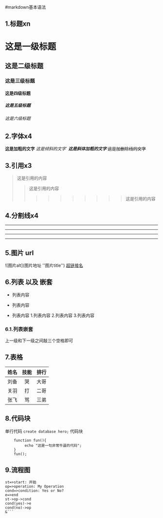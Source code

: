 #markdown基本语法

## 1.标题xn

# 这是一级标题
## 这是二级标题
### 这是三级标题
#### 这是四级标题
##### 这是五级标题
###### 这是六级标题

## 2.字体x4

**这是加粗的文字**
*这是倾斜的文字*`
***这是斜体加粗的文字***
~~这是加删除线的文字~~

## 3.引用x3

>这是引用的内容
>>这是引用的内容
>>>>>>>>>>这是引用的内容

## 4.分割线x4

---
----
***
*****

## 5.图片 url 

![图片alt](图片地址 ''图片title'')
[超链接名](超链接地址 "超链接title")

## 6.列表 以及 嵌套
- 列表内容
+ 列表内容
* 列表内容
   1.列表内容
   2.列表内容
   3.列表内容

### 6.1.列表嵌套
上一级和下一级之间敲三个空格即可

## 7.表格

姓名|技能|排行
--|:--:|--:
刘备|哭|大哥
关羽|打|二哥
张飞|骂|三弟

## 8.代码块

单行代码
`create database hero;`
代码块
```
    function fun(){
         echo "这是一句非常牛逼的代码";
    }
    fun();
```

## 9.流程图

```flow
st=>start: 开始
op=>operation: My Operation
cond=>condition: Yes or No?
e=>end
st->op->cond
cond(yes)->e
cond(no)->op
&```

